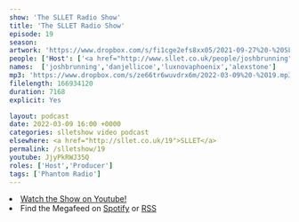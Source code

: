 ```yaml
---
show: 'The SLLET Radio Show'
title: 'The SLLET Radio Show'
episode: 19
season: 
artwork: 'https://www.dropbox.com/s/fi1cge2efs8xx05/2021-09-27%20-%20SLLET%20radio%20square.png?raw=1'
people: ['Host': ['<a href="http://www.sllet.co.uk/people/joshbrunning">Josh Brunning</a>','<a href="http://www.sllet.co.uk/people/danjellicoe">Dan Jellicoe</a>'],'Guests':'<a href="http://www.sllet.co.uk/people/luxnovaphoenix">Lux Nova Phoenix</a>','And Special Guest':'<a href="http://www.sllet.co.uk/people/alexstone">Alex Stone</a>']
names:  ['joshbrunning','danjellicoe','luxnovaphoenix','alexstone']
mp3: 'https://www.dropbox.com/s/ze66tr6wuvdrx6m/2022-03-09%20-%2019.mp3?raw=1'
filelength: 166934120
duration: 7168 
explicit: Yes

layout: podcast
date: 2022-03-09 16:00 +0000
categories: slletshow video podcast
elsewhere: <a href="http://sllet.co.uk/19">SLLET</a>
permalink: /slletshow/19
youtube: JjyPkRWJ35Q
roles: ['Host','Producer']
tags: ['Phantom Radio']
---
```


<li><a href="https://youtu.be/JjyPkRWJ35Q">Watch the Show on Youtube!</a></li>
<li>Find the Megafeed on <a href="https://open.spotify.com/show/1WGc6YCF3UfAL7E62gHLAS?si=eff5901deb8d498e">Spotify</a> or <a href="https://anchor.fm/s/849e58ac/podcast/rss">RSS</a></li>
